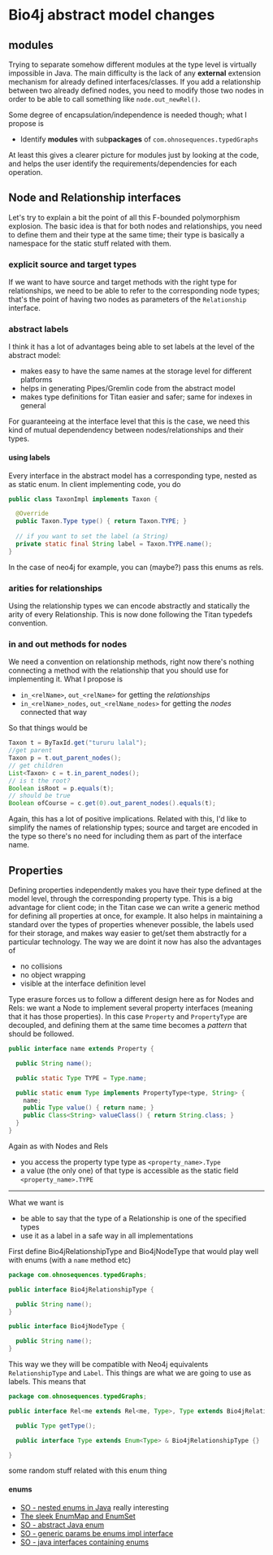 # Bio4j abstract model changes

## modules

Trying to separate somehow different modules at the type level is virtually impossible in Java. The main difficulty is the lack of any **external** extension mechanism for already defined interfaces/classes. If you add a relationship between two already defined nodes, you need to modify those two nodes in order to be able to call something like `node.out_newRel()`.

 Some degree of encapsulation/independence is needed though; what I propose is

- Identify **modules** with sub**packages** of `com.ohnosequences.typedGraphs`

At least this gives a clearer picture for modules just by looking at the code, and helps the user identify the requirements/dependencies for each operation.

## Node and Relationship interfaces

Let's try to explain a bit the point of all this F-bounded polymorphism explosion. The basic idea is that for both nodes and relationships, you need to define them and their type at the same time; their type is basically a namespace for the static stuff related with them.

### explicit source and target types

If we want to have source and target methods with the right type for relationships, we need to be able to refer to the corresponding node types; that's the point of having two nodes as parameters of the `Relationship` interface.

### abstract labels

I think it has a lot of advantages being able to set labels at the level of the abstract model:

- makes easy to have the same names at the storage level for different platforms
- helps in generating Pipes/Gremlin code from the abstract model
- makes type definitions for Titan easier and safer; same for indexes in general

For guaranteeing at the interface level that this is the case, we need this kind of mutual dependendency between nodes/relationships and their types.

#### using labels

Every interface in the abstract model has a corresponding type, nested as as static enum. In client implementing code, you do

``` java
public class TaxonImpl implements Taxon {

  @Override
  public Taxon.Type type() { return Taxon.TYPE; }
  
  // if you want to set the label (a String)
  private static final String label = Taxon.TYPE.name();  
}
```

In the case of neo4j for example, you can (maybe?) pass this enums as rels.

### arities for relationships

Using the relationship types we can encode abstractly and statically the arity of every Relationship. This is now done following the Titan typedefs convention.

### in and out methods for nodes

We need a convention on relationship methods, right now there's nothing connecting a method with the relationship that you should use for implementing it. What I propose is

- `in_<relName>`, `out_<relName>` for getting the _relationships_
- `in_<relName>_nodes`, `out_<relName_nodes>` for getting the _nodes_ connected that way

So that things would be

``` java
Taxon t = ByTaxId.get("tururu lalal");
//get parent
Taxon p = t.out_parent_nodes();
// get children
List<Taxon> c = t.in_parent_nodes();
// is t the root?
Boolean isRoot = p.equals(t);
// should be true
Boolean ofCourse = c.get(0).out_parent_nodes().equals(t);
```

Again, this has a lot of positive implications. Related with this, I'd like to simplify the names of relationship types; source and target are encoded in the type so there's no need for including them as part of the interface name.

## Properties

Defining properties independently makes you have their type defined at the model level, through the corresponding property type. This is a big advantage for client code; in the Titan case we can write a generic method for defining all properties at once, for example. It also helps in maintaining a standard over the types of properties whenever possible, the labels used for their storage, and makes way easier to get/set them abstractly for a particular technology. The way we are doint it now has also the advantages of

- no collisions
- no object wrapping
- visible at the interface definition level

Type erasure forces us to follow a different design here as for Nodes and Rels: we want a Node to implement several property interfaces (meaning that it has those properties). In this case `Property` and `PropertyType` are decoupled, and defining them at the same time becomes a _pattern_ that should be followed.

``` java
public interface name extends Property {

  public String name();

  public static Type TYPE = Type.name;

  public static enum Type implements PropertyType<type, String> {
    name;
    public Type value() { return name; }
    public Class<String> valueClass() { return String.class; }
  }
}
```

Again as with Nodes and Rels

- you access the property type type as `<property_name>.Type`
- a value (the only one) of that type is accessible as the static field `<property_name>.TYPE`






-----

What we want is

- be able to say that the type of a Relationship is one of the specified types
- use it as a label in a safe way in all implementations

First define Bio4jRelationshipType and Bio4jNodeType that would play well with enums (with a `name` method etc)

``` java
package com.ohnosequences.typedGraphs;

public interface Bio4jRelationshipType {

  public String name();
}

public interface Bio4jNodeType {

  public String name(); 
}
```

This way we they will be compatible with Neo4j equivalents `RelationshipType` and `Label`. This things are what we are going to use as labels. This means that 

``` java
package com.ohnosequences.typedGraphs;

public interface Rel<me extends Rel<me, Type>, Type extends Bio4jRelationshipType> {

  public Type getType();

  public interface Type extends Enum<Type> & Bio4jRelationshipType {}

}
```

some random stuff related with this enum thing 

#### enums

- [SO - nested enums in Java](http://stackoverflow.com/questions/7296785/using-nested-enum-types-in-java) really interesting
- [The sleek EnumMap and EnumSet](http://marxsoftware.blogspot.com.es/2010/07/sleek-enummap-and-enumset.html)
- [SO - abstract Java enum](http://stackoverflow.com/questions/2251344/abstract-java-enum)
- [SO - generic params be enums impl interface](http://stackoverflow.com/questions/1070703/how-can-i-require-a-generic-parameter-to-be-an-enum-that-implements-an-interface?rq=1)
- [SO - java interfaces containing enums](http://stackoverflow.com/questions/3242145/java-interfaces-containing-inner-enums-extending-functionality-in-implementati?rq=1) 
